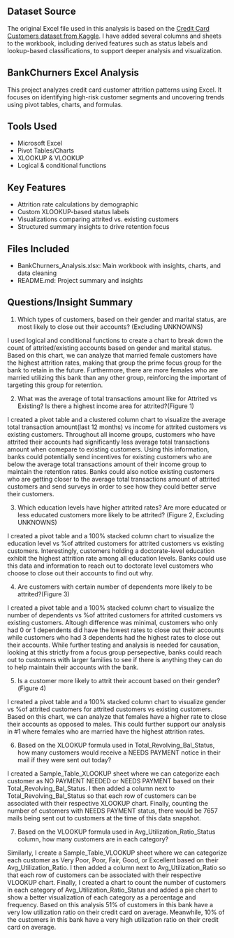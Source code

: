 ## Dataset Source

The original Excel file used in this analysis is based on the [Credit Card Customers dataset from Kaggle](https://www.kaggle.com/datasets/sakshigoyal7/credit-card-customers/data).
I have added several columns and sheets to the workbook, including derived features such as status labels and lookup-based classifications, to support deeper analysis and visualization.

## BankChurners Excel Analysis

This project analyzes credit card customer attrition patterns using Excel. It focuses on identifying high-risk customer segments and uncovering trends using pivot tables, charts, and formulas.

## Tools Used
- Microsoft Excel
- Pivot Tables/Charts
- XLOOKUP & VLOOKUP
- Logical & conditional functions


## Key Features
- Attrition rate calculations by demographic
- Custom XLOOKUP-based status labels
- Visualizations comparing attrited vs. existing customers
- Structured summary insights to drive retention focus

## Files Included
- BankChurners_Analysis.xlsx: Main workbook with insights, charts, and data cleaning
- README.md: Project summary and insights


## Questions/Insight Summary
1. Which types of customers, based on their gender and marital status, are most likely to close out their accounts? (Excluding UNKNOWNS)

I used logical and conditional functions to create a chart to break down the count of attrited/existing accounts based on gender and marital status. Based on this chart, we can analyze that married
female customers have the highest attrition rates, making that group the prime focus group for the bank to retain in the future. Furthermore, there are more females who are married utilizing
this bank than any other group, reinforcing the important of targeting this group for retention.

2. What was the average of total transactions amount like for Attrited vs Existing? Is there a highest income area for attrited?(Figure 1)

I created a pivot table and a clustered column chart to visualize the average total transaction amount(last 12 months) vs income for attrited customers vs existing customers. Throughout all income groups, customers who have attrited their accounts had significantly less average total transactions amount when comepare to existing customers. Using this information, banks could potentially send incentives for existing customers who are below the average total transactions amount of their income group to maintain the retention rates. Banks could also notice existing customers who are getting closer to the average total transactions amount of attrited customers and send surveys in order to see how they could better serve their customers.

3. Which education levels have higher attrited rates? Are more educated or less educated customers more likely to be attrited? (Figure 2, Excluding UNKNOWNS)

I created a pivot table and a 100% stacked column chart to visualize the education level vs %of attrited customers for attrited customers vs existing customers. Interestingly, customers holding a doctorate-level education exhibit the highest attrition rate among all education levels. Banks could use this data and information to reach out to doctorate level customers who choose to close out their accounts to find out why.

4.  Are customers with certain number of dependents more likely to be attrited?(Figure 3)

I created a pivot table and a 100% stacked column chart to visualize the number of dependents vs %of attrited customers for attrited customers vs existing customers. Altough difference was minimal, customers who only had 0 or 1 dependents did have the lowest rates to close out their accounts while customers who had 3 dependents had the highest rates to close out their accounts. While further testing and analysis is needed for causation, looking at this strictly from a focus group persepective, banks could reach out to customers with larger families to see if there is anything they can do to help maintain their accounts with the bank.

5. Is a customer more likely to attrit their account based on their gender?(Figure 4)

I created a pivot table and a 100% stacked column chart to visualize gender vs %of attrited customers for attrited customers vs existing customers. Based on this chart, we can analyze that females have a higher rate to close their accounts as opposed to males. This could further support our analysis in #1 where females who are married have the highest attrition rates. 

6. Based on the XLOOKUP formula used in Total_Revolving_Bal_Status, how many customers would receive a NEEDS PAYMENT notice in their mail if they were sent out today?

I created a Sample_Table_XLOOKUP sheet where we can categorize each customer as NO PAYMENT NEEDED or NEEDS PAYMENT based on their Total_Revolving_Bal_Status. I then added a column next to Total_Revolving_Bal_Status so that each row of customers can be associated with their respective XLOOKUP chart. Finally, counting the number of customers with NEEDS PAYMENT status, there would be 7657 mails being sent out to customers at the time of this data snapshot.

7. Based on the VLOOKUP formula used in Avg_Utilization_Ratio_Status column, how many customers are in each category?

Similarly, I create a Sample_Table_VLOOKUP sheet where we can categorize each customer as Very Poor, Poor, Fair, Good, or Excellent based on their Avg_Utilization_Ratio. I then added a column next to Avg_Utilization_Ratio so that each row of customers can be associated with their respective VLOOKUP chart. Finally, I created a chart to count the number of customers in each category of Avg_Utilization_Ratio_Status and added a pie chart to show a better visualization of each category as a percentage and frequency. Based on this analysis 51% of customers in this bank have a very low utilization ratio on their credit card on average. Meanwhile, 10% of the customers in this bank have a very high utilization ratio on their credit card on average.